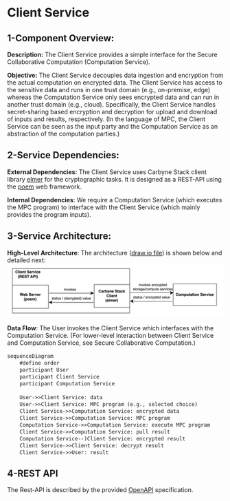 # Client Service

## 1-Component Overview:
**Description:**
The Client Service provides a simple interface for the Secure Collaborative Computation (Computation Service).

**Objective:**
The Client Service decouples data ingestion and encryption from the actual computation on encrypted data.
The Client Service has access to the sensitive data and runs in one trust domain (e.g., on-premise, edge) whereas the Computation Service only sees encrypted data and can run in another trust domain (e.g., cloud).
Specifically, the Client Service handles secret-sharing based encryption and decryption for upload and download of inputs and results, respectively. (In the language of MPC, the Client Service can be seen as the input party and the Computation Service as an abstraction of the computation parties.)

## 2-Service Dependencies:
**External Dependencies:**
The Client Service uses Carbyne Stack client library [elmer](https://github.com/carbynestack/elmer) for the cryptographic tasks. It is designed as a REST-API using the [poem](https://github.com/poem-web/poem/tree/master) web framework.

**Internal Dependencies**:
We require a Computation Service (which executes the MPC program) to interface with the Client Service (which mainly provides the program inputs).

## 3-Service Architecture:
**High-Level Architecture**:
The architecture ([draw.io file](diagrams/client-service.drawio)) is shown below and detailed next:
![diagram image](images/client-service.png)


**Data Flow**:
The User invokes the Client Service which interfaces with the Computation Service.
(For lower-level interaction between Client Service and Computation Service, see Secure Collaborative Computation.)
```mermaid
sequenceDiagram
    #define order
    participant User
    participant Client Service
    participant Computation Service

    User->>Client Service: data
    User->>Client Service: MPC program (e.g., selected choice)
    Client Service->>Computation Service: encrypted data
    Client Service->>Computation Service: MPC program
    Computation Service->>Computation Service: execute MPC program
    Client Service->>Computation Service: pull result
    Computation Service--)Client Service: encrypted result
    Client Service->>Client Service: decrypt result
    Client Service->>User: result
```

## 4-REST API
The Rest-API is described by the provided [OpenAPI](openapi.yml) specification.